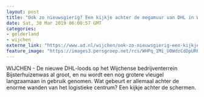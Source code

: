 ```yaml
---
layout: post
title: "Ook zo nieuwsgierig? Een kijkje achter de megamuur van DHL in Wijchen"
date: Sat, 30 Mar 2019 06:00:57 GMT
categories: 
- gelderland 
- wijchen 
externe_link: "https://www.ad.nl/wijchen/ook-zo-nieuwsgierig-een-kijkje-achter-de-megamuur-van-dhl-in-wijchen~a7bd51cc/"
feature_image: "https://images3.persgroep.net/rcs/WHPq_1Mi_U0WdzCdDpURh5Jue3Q/diocontent/143959512/_fitwidth/400/?appId=21791a8992982cd8da851550a453bd7f&quality=0.7"
---
```


WIJCHEN - De nieuwe DHL-loods op het Wijchense bedrijventerrein Bijsterhuizenwas al groot, en nu wordt een nog grotere vleugel langzaamaan in gebruik genomen. Wat gebeurt er allemaal achter de enorme wanden van het logistieke centrum? Een kijkje achter de schermen.
